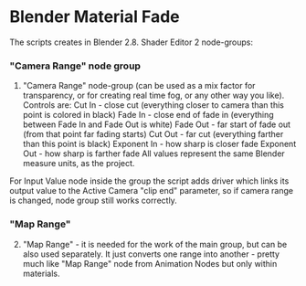 # Blender Material Fade
The scripts creates in Blender 2.8. Shader Editor 2 node-groups:

### "Camera Range" node group

1. "Camera Range" node-group (can be used as a mix factor for transparency, or for creating real time fog, or any other way you like). Controls are:
Cut In - close cut (everything closer to camera than this point is colored in black)
Fade In - close end of fade in (everything between Fade In and Fade Out is white)
Fade Out - far start of fade out (from that point far fading starts)
Cut Out - far cut (everything farther than this point is black)
Exponent In - how sharp is closer fade
Exponent Out - how sharp is farther fade
All values represent the same Blender measure units, as the project.

For Input Value node inside the group the script adds driver which links its output value to the Active Camera "clip end" parameter, so if camera range is changed, node group still works correctly. 

### "Map Range"

2. "Map Range" - it is needed for the work of the main group, but can be also used separately. It just converts one range into another - pretty much like "Map Range" node from Animation Nodes but only within materials.
